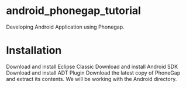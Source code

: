 android_phonegap_tutorial
=========================

Developing Android Application using Phonegap.

Installation
=========================

Download and install Eclipse Classic
Download and install Android SDK
Download and install ADT Plugin
Download the latest copy of PhoneGap and extract its contents. We will be working with the Android directory.
